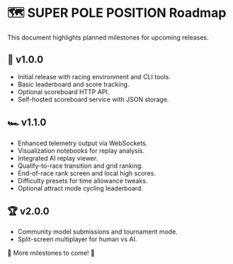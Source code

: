# 🗺️ SUPER POLE POSITION Roadmap

This document highlights planned milestones for upcoming releases.

## 🚦 v1.0.0
- Initial release with racing environment and CLI tools.
- Basic leaderboard and score tracking.
- Optional scoreboard HTTP API.
- Self-hosted scoreboard service with JSON storage.

## 🏎️ v1.1.0
- Enhanced telemetry output via WebSockets.
- Visualization notebooks for replay analysis.
- Integrated AI replay viewer.
- Qualify-to-race transition and grid ranking.
- End-of-race rank screen and local high scores.
- Difficulty presets for time allowance tweaks.
- Optional attract mode cycling leaderboard.

## 🏆 v2.0.0
- Community model submissions and tournament mode.
- Split-screen multiplayer for human vs AI.

🚧 More milestones to come! 🏁
